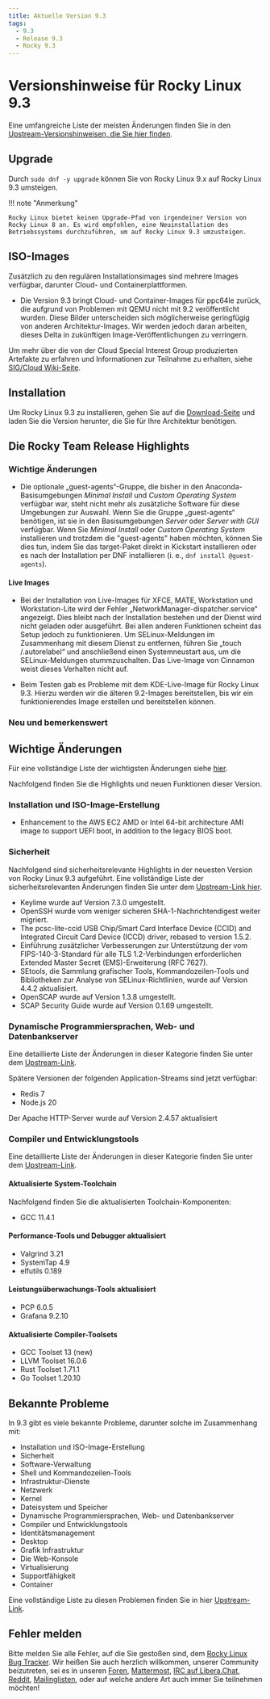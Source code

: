 ```yaml
---
title: Aktuelle Version 9.3
tags:
  - 9.3
  - Release 9.3
  - Rocky 9.3
---
```


# Versionshinweise für Rocky Linux 9.3

Eine umfangreiche Liste der meisten Änderungen finden Sie in den [Upstream-Versionshinweisen, die Sie hier finden](https://access.redhat.com/documentation/en-us/red_hat_enterprise_linux/9/html/9.3_release_notes/index).

## Upgrade

Durch <code>sudo dnf -y upgrade</code>
können Sie von Rocky Linux 9.x auf Rocky Linux 9.3 umsteigen.

!!! note "Anmerkung"

```
Rocky Linux bietet keinen Upgrade-Pfad von irgendeiner Version von Rocky Linux 8 an. Es wird empfohlen, eine Neuinstallation des Betriebssystems durchzuführen, um auf Rocky Linux 9.3 umzusteigen.
```

## ISO-Images

Zusätzlich zu den regulären Installationsimages sind mehrere Images verfügbar, darunter Cloud- und Containerplattformen.

- Die Version 9.3 bringt Cloud- und Container-Images für ppc64le zurück, die aufgrund von Problemen mit QEMU nicht mit 9.2 veröffentlicht wurden. Diese Bilder unterscheiden sich möglicherweise geringfügig von anderen Architektur-Images. Wir werden jedoch daran arbeiten, dieses Delta in zukünftigen Image-Veröffentlichungen zu verringern.

Um mehr über die von der Cloud Special Interest Group produzierten Artefakte zu erfahren und Informationen zur Teilnahme zu erhalten, siehe [SIG/Cloud Wiki-Seite](https://sig-cloud.rocky.page/).

## Installation

Um Rocky Linux 9.3 zu installieren, gehen Sie auf die <a href="https://rockylinux.org/download/">Download-Seite</a> und laden Sie die Version herunter, die Sie für Ihre Architektur benötigen.

## Die Rocky Team Release Highlights

### Wichtige Änderungen

- Die optionale „guest-agents“-Gruppe, die bisher in den Anaconda-Basisumgebungen _Minimal Install_ und _Custom Operating System_ verfügbar war, steht nicht mehr als zusätzliche Software für diese Umgebungen zur Auswahl. Wenn Sie die Gruppe „guest-agents“ benötigen, ist sie in den Basisumgebungen _Server_ oder _Server with GUI_ verfügbar. Wenn Sie _Minimal Install_ oder _Custom Operating System_ installieren und trotzdem die "guest-agents" haben möchten, können Sie dies tun, indem Sie das target-Paket direkt in Kickstart installieren oder es nach der Installation per DNF installieren (i. e., `dnf install @guest-agents`).

#### Live Images

- Bei der Installation von Live-Images für XFCE, MATE, Workstation und Workstation-Lite wird der Fehler „NetworkManager-dispatcher.service“ angezeigt. Dies bleibt nach der Installation bestehen und der Dienst wird nicht geladen oder ausgeführt. Bei allen anderen Funktionen scheint das Setup jedoch zu funktionieren. Um SELinux-Meldungen im Zusammenhang mit diesem Dienst zu entfernen, führen Sie „touch /.autorelabel“ und anschließend einen Systemneustart aus, um die SELinux-Meldungen stummzuschalten. Das Live-Image von Cinnamon weist dieses Verhalten nicht auf.

- Beim Testen gab es Probleme mit dem KDE-Live-Image für Rocky Linux 9.3. Hierzu werden wir die älteren 9.2-Images bereitstellen, bis wir ein funktionierendes Image erstellen und bereitstellen können.

### Neu und bemerkenswert

## Wichtige Änderungen

Für eine vollständige Liste der wichtigsten Änderungen siehe <a href="https://access.redhat.com/documentation/en-us/red_hat_enterprise_linux/8/html/9.3_release_notes/overview#overview-major-changes">hier</a>.

Nachfolgend finden Sie die Highlights und neuen Funktionen dieser Version.

### Installation und ISO-Image-Erstellung

- Enhancement to the AWS EC2 AMD or Intel 64-bit architecture AMI image to support UEFI boot, in addition to the legacy BIOS boot.

### Sicherheit

Nachfolgend sind sicherheitsrelevante Highlights in der neuesten Version von Rocky Linux 9.3 aufgeführt. Eine vollständige Liste der sicherheitsrelevanten Änderungen finden Sie unter dem [Upstream-Link hier](https://access.redhat.com/documentation/en-us/red_hat_enterprise_linux/9/html/9.3_release_notes/new-features#new-features-security).

- Keylime wurde auf Version 7.3.0 umgestellt.
- OpenSSH wurde vom weniger sicheren SHA-1-Nachrichtendigest weiter migriert.
- The pcsc-lite-ccid USB Chip/Smart Card Interface Device (CCID) and Integrated Circuit Card Device (ICCD) driver, rebased to version 1.5.2.
- Einführung zusätzlicher Verbesserungen zur Unterstützung der vom FIPS-140-3-Standard für alle TLS 1.2-Verbindungen erforderlichen Extended Master Secret (EMS)-Erweiterung (RFC 7627).
- SEtools, die Sammlung grafischer Tools, Kommandozeilen-Tools und Bibliotheken zur Analyse von SELinux-Richtlinien, wurde auf Version 4.4.2 aktualisiert.
- OpenSCAP wurde auf Version 1.3.8 umgestellt.
- SCAP Security Guide wurde auf Version 0.1.69 umgestellt.

### Dynamische Programmiersprachen, Web- und Datenbankserver

Eine detaillierte Liste der Änderungen in dieser Kategorie finden Sie unter dem [Upstream-Link](https://access.redhat.com/documentation/en-us/red_hat_enterprise_linux/9/html/9.3_release_notes/new-features#new-features-dynamic-programming-languages-web-and-database-servers).

Spätere Versionen der folgenden Application-Streams sind jetzt verfügbar:

- Redis 7
- Node.js 20

Der Apache HTTP-Server wurde auf Version 2.4.57 aktualisiert

### Compiler und Entwicklungstools

Eine detaillierte Liste der Änderungen in dieser Kategorie finden Sie unter dem [Upstream-Link](https://access.redhat.com/documentation/en-us/red_hat_enterprise_linux/9/html/9.3_release_notes/new-features#new-features-compilers-and-development-tools).

#### Aktualisierte System-Toolchain

Nachfolgend finden Sie die aktualisierten Toolchain-Komponenten:

- GCC 11.4.1

#### Performance-Tools und Debugger aktualisiert

- Valgrind 3.21
- SystemTap 4.9
- elfutils 0.189

#### Leistungsüberwachungs-Tools aktualisiert

- PCP 6.0.5
- Grafana 9.2.10

#### Aktualisierte Compiler-Toolsets

- GCC Toolset 13 (new)
- LLVM Toolset 16.0.6
- Rust Toolset 1.71.1
- Go Toolset 1.20.10

## Bekannte Probleme

In 9.3 gibt es viele bekannte Probleme, darunter solche im Zusammenhang mit:

- Installation und ISO-Image-Erstellung
- Sicherheit
- Software-Verwaltung
- Shell und Kommandozeilen-Tools
- Infrastruktur-Dienste
- Netzwerk
- Kernel
- Dateisystem und Speicher
- Dynamische Programmiersprachen, Web- und Datenbankserver
- Compiler und Entwicklungstools
- Identitätsmanagement
- Desktop
- Grafik Infrastruktur
- Die Web-Konsole
- Virtualisierung
- Supportfähigkeit
- Container

Eine vollständige Liste zu diesen Problemen finden Sie in hier [Upstream-Link](https://access.redhat.com/documentation/en-us/red_hat_enterprise_linux/8/html/9.3_release_notes/known-issues).

## Fehler melden

Bitte melden Sie alle Fehler, auf die Sie gestoßen sind, dem [Rocky Linux Bug Tracker](https://bugs.rockylinux.org/). Wir heißen Sie auch herzlich willkommen, unserer Community beizutreten, sei es in unseren [Foren](https://forums.rockylinux.org), [Mattermost](https://chat.rockylinux.org), [IRC auf Libera.Chat](irc://irc.liberachat/rockylinux), [Reddit](https://reddit.com/r/rockylinux), [Mailinglisten](https://lists.resf.org), oder auf welche andere Art auch immer Sie teilnehmen möchten!
